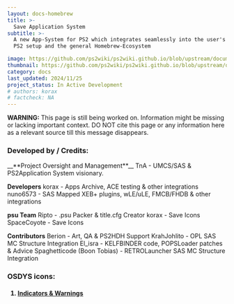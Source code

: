 ```yaml
---
layout: docs-homebrew
title: >-
  Save Application System
subtitle: >-
  A new App-System for PS2 which integrates seamlessly into the user's 
  PS2 setup and the general Homebrew-Ecosystem

image: https://github.com/ps2wiki/ps2wiki.github.io/blob/upstream/documentation/homebrew/PS2-App-System/SAS/index/sas_thumbnail.jpg?raw=true
thumbnail: https://github.com/ps2wiki/ps2wiki.github.io/blob/upstream/documentation/homebrew/PS2-App-System/SAS/index/sas_thumbnail.jpg?raw=true
category: docs
last_updated: 2024/11/25
project_status: In Active Development
# authors: korax
# factcheck: NA
---
```


<!-- Warning -->
<div class="warning">
  <strong>WARNING:</strong> This page is still being worked on. Information might be missing or lacking important context. DO NOT cite this page or any information here as a relevant source till this message disappears.
</div>

<h3>Developed by / Credits:</h3>
__**Project Oversight and Management**__
TnA - UMCS/SAS & PS2Application System visionary.

**__Developers__**
korax - Apps Archive, ACE testing & other integrations
nuno6573 - SAS Mapped XEB+ plugins, wLE/uLE, FMCB/FHDB & other integrations

**__psu Team__**
Ripto - .psu Packer & title.cfg Creator
korax - Save Icons
SpaceCoyote - Save Icons

**__Contributors__**
Berion - Art, QA & PS2HDH Support
KrahJohlito - OPL SAS MC Structure Integration
El_isra - KELFBINDER code, POPSLoader patches & Advice
Spaghetticode (Boon Tobias) - RETROLauncher SAS MC Structure Integration

<h3>OSDYS icons:</h3><ol>
<h4><li><a href="https://ps2wiki.github.io/documentation/homebrew/PS2-App-System/SAS/indicators-and-warnings/indicators-and-warnings"> Indicators & Warnings</a></li></h4>
</ol>
